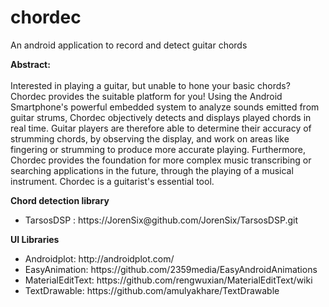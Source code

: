 # chordec
An android application to record and detect guitar chords

<b>Abstract:</b> <br/>
<br/>
Interested in playing a guitar, but unable to hone your basic chords? Chordec provides the suitable platform for you! Using the Android Smartphone's powerful embedded system to analyze sounds emitted from guitar strums, Chordec objectively detects and displays played chords in real time. Guitar players are therefore able to determine their accuracy of strumming chords, by observing the display, and work on areas like fingering or strumming to produce more accurate playing. Furthermore, Chordec provides the foundation for more complex music transcribing or searching applications in the future, through the playing of a musical instrument. Chordec is a guitarist's essential tool.

<b>Chord detection library</b>

<ul>
<li>TarsosDSP : https://JorenSix@github.com/JorenSix/TarsosDSP.git</li>
</ul>

<b>UI Libraries</b>

<ul>
<li>Androidplot: http://androidplot.com/ <br/></li>
<li>EasyAnimation: https://github.com/2359media/EasyAndroidAnimations</li>
<li>MaterialEditText: https://github.com/rengwuxian/MaterialEditText/wiki</li>
<li>TextDrawable: https://github.com/amulyakhare/TextDrawable</li>
</ul>
